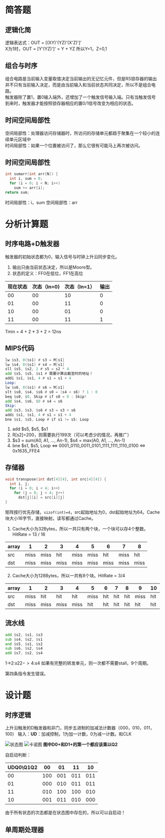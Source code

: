 # 简答题
## 逻辑化简
逻辑表达式：OUT = [(XY)'(YZ)'(X'Z)']'  
X为1时，OUT = [Y'(YZ)']' = Y + YZ 所以Y=1，Z=0,1
## 组合与时序
组合电路是当前输入变量取值决定当前输出的无记忆元件，但是RS锁存器的输出并不只有当前输入决定，而是由当前输入和当前状态共同决定，所以不是组合电路。  
触发器除了置1，置0输入端外，还增加了一个触发信号输入端。只有当触发信号到来时，触发器才能按照锁存器相应的置0/1信号改变为相应的状态。
## 时间空间局部性
空间局部性：处理器访问存储器时，所访问的存储单元都趋于聚集在一个较小的连续单元区域中   
时间局部性：如果一个位置被访问了，那么它很有可能马上再次被访问。
## 时间空间局部性 
```C
int sumarr(int arr[N]) {
  int i, sum = 0;
  for (i = 0; i < N; i++) 
    sum += arr[i];
return sum;
```
时间局部性：i，sum
空间局部性：arr

# 分析计算题
## 时序电路+D触发器
触发器的初始状态都为0，输入信号与时钟上升沿同步变化。
1. 输出只由当前状态决定，所以是Moore型。
2.  状态的定义：FF0在低位，FF1在高位

现在状态 | 次态（In=0) | 次态（In=1）| 输出
----    |  -----      | ------ | -----
00 | 00 | 10 | 0
01 | 00 | 11 | 0
10 | 00 | 01 | 0
11 | 00 | 11 | 1

Tmin = 4 + 2 * 3 + 2 = 12ns

## MIPS代码
```asm
lw $s3, 0($s1) # s3 = M[s1]
lw $s4, 0($s1) # s4 = M[s1]
sll $s5, $s2, 2 # s5 = s2 * 4
add $s5, $s5, $s1 # 需要计算出截至时的地址！
addi $s1, $s1, 4 # s1 = s1 + 4
Loop:
lw $s6, 0($s1) # s6 = M[s1]
slt $s0, $s4, $s6 # s0 = (s4 < s6) ? 1 : 0
beq $s0, $0, Skip # if s0 = 0 : Skip!
add $s4, $s6, $0 # s4 = s6
Skip:
add $s3, $s3, $s6 # s3 = s3 + s6
addi $s1, $s1, 4 # s1 = s1 + 4
bne $s1, $s5, Loop # if s1 != s5: Loop
```
1. add $s5, $s5, $s1
2. R[s2]=200，则需要执行199次（可以考虑少的情况，再推广）
3. $s3 = sum(A0, A1, ..., An-1), $s4 = max(A0, A1, ..., An-1)
4. bne $s1, $s5, Loop  <=>  0001_0110_0011_0101_1111_1111_1110_0100 <=> 0x1635_FFE4

## 存储器
```C
void transpose(int dst[4][4], int src[4][4]) {
  int i, j;
  for (i = 0; i < 4; i++）
    for (j = 0; j < 4; j++)
      dst[j][i] = src[i][j]
}
```
矩阵按行优先存储，`sizof(int)=4`，src起始地址为0，dst起始地址为64。Cache块大小16字节，直接映射。读写都通过Cache。
1. Cache大小为32Bytes，所以一共只有两个块，一个块可以存4个整数。HitRate = 13 / 16

array | 1 | 2 | 3 | 4 | 5 | 6 | 7 | 8 
--- | --- | --- | --- | --- | --- | --- | --- | ---
src | miss | miss | hit | miss | miss | hit  | miss | hit
dst | miss | miss | miss | miss | miss | miss | miss | miss

2. Cache大小为128Bytes，所以一共有8个块。HitRate = 3/4

array | 1 | 2 | 3 | 4 | 5 | 6 | 7 | 8 | 9 | 10 | 11 | 12 | 13 | 14 | 15 | 16 
--- | --- | --- | --- | --- | --- | --- | --- | --- | --- | --- | --- | --- | --- | --- | --- | --- 
src | miss | hit  | hit  | hit  | miss | hit  | hit  | hit  | miss | hit  | hit  | hit  | miss | hit  | hit  | hit
dst | miss | miss | miss | miss | hit  | hit  | hit  | hit  | hit  | hit  | hit  | hit  | hit  | hit  | hit  | hit

## 流水线
```asm
add $s2, $s1, $s3
sub $s4, $s2, $s1
and $s5, $s1, $s2
sub $s6, $s2, $s4
add $s7, $s2, $s4
```

1->2:$s2  2->4:$s4
如果有完整的转发单元，则一次都不需要stall，9个周期。

第四条指令发生错误。

# 设计题
## 时序逻辑
上升沿触发的D触发器和非门，同步五进制的加减法计数器（000，010，011，100）
输入：**UD**：加减控制，1为加一计数，0为减一计数。和CLK   

![状态图](./Photos/2015-3-1.1.jpg)
![卡诺图](./Photos/2015-3-1.2.jpg)
**图中D0+和D1+的第一个都应该乘以Q2**

自启动判断：

UDQ0\Q1Q2 | 00 | 01 | 11 | 10
--- | ---| ---| --- | ---
00 | 100 | 001 | 011 | 011
01 | 000 | 010 | 011 | 011
11 | 010 | 100 | 100 | 010
10 | 001 | 011 | 010 | 000
由于所有状态的次态都是在状态图中存在的，所以可以自启动！

## 单周期处理器

